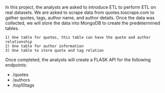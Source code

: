 In this project, the analysts are asked to introduce ETL to perform ETL on real datasets. We are asked to scrape data from quotes.toscrape.com to gather quotes, tags, author name, and author details. Once the data was collected, we will store the data into MongoDB to create the predetermined tables.   

    1) One table for quotes, this table can have the quote and author relationship   
    2) One table for author information   
    3) One table to store quote and tag relation   

Once completed, the analysts will create a FLASK API for the following endpoints:   

- /quotes   
- /authors   
- /top10tags   

